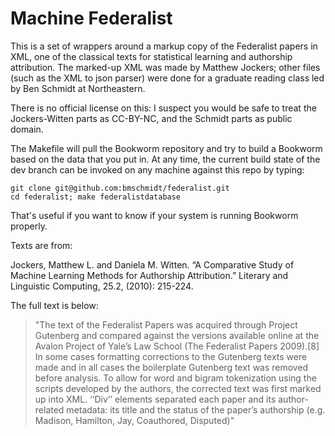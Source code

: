 Machine Federalist
==================

This is a set of wrappers around a markup copy of the Federalist papers in XML, one of the classical texts for statistical learning and authorship attribution. The marked-up XML was made by Matthew Jockers; other files (such as the XML to json parser) were done for a graduate reading class led by Ben Schmidt at Northeastern.

There is no official license on this: I suspect you would be safe to treat the Jockers-Witten parts as CC-BY-NC, and the Schmidt parts as public domain.

The Makefile will pull the Bookworm repository and try to build a Bookworm based on the data that you put in. At any time, the current build state of the dev branch can be invoked on any machine against this repo by typing:

``` {sh}
git clone git@github.com:bmschmidt/federalist.git
cd federalist; make federalistdatabase
```

That's useful if you want to know if your system is running Bookworm properly.



Texts are from:

Jockers, Matthew L. and Daniela M. Witten. “A Comparative Study of Machine Learning Methods for Authorship Attribution.” Literary and Linguistic Computing, 25.2, (2010): 215-224.


The full text is below:

> "The text of the Federalist Papers was acquired
> through Project Gutenberg and compared against
> the versions available online at the Avalon Project
> of Yale’s Law School (The Federalist Papers 2009).[8]
> In some cases formatting corrections to the
> Gutenberg texts were made and in all cases the
> boilerplate Gutenberg text was removed before analysis.
> To allow for word and bigram tokenization
> using the scripts developed by the authors, the
> corrected text was first marked up into XML.
> ‘‘Div’’ elements separated each paper and its
> author-related metadata: its title and the status of
> the paper’s authorship (e.g. Madison, Hamilton,
> Jay, Coauthored, Disputed)"
